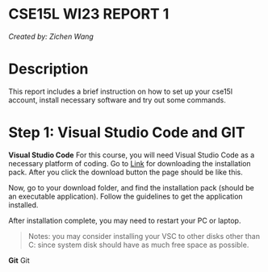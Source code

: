 # **CSE15L WI23 REPORT 1**
  _Created by: Zichen Wang_


# Description
  This report includes a brief instruction on how to set up your cse15l account, install necessary software
  and try out some commands.


# Step 1: Visual Studio Code and GIT
  **Visual Studio Code**
  For this course, you will need Visual Studio Code as a necessary platform of coding.
  Go to [Link](https://code.visualstudio.com/) for downloading the installation pack.
  After you click the download button the page should be like this.
  
  Now, go to your download folder, and find the installation pack (should be an executable application).
  Follow the guidelines to get the application installed.
  
  After installation complete, you may need to restart your PC or laptop.
  > Notes: you may consider installing your VSC to other disks other than C: since system 
  > disk should have as much free space as possible.

  **Git**
  Git 
